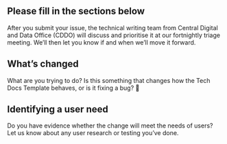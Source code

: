 ## Please fill in the sections below

After you submit your issue, the technical writing team from Central Digital and Data Office (CDDO) will discuss and prioritise it at our fortnightly triage meeting. We’ll then let you know if and when we’ll move it forward.
 
## What’s changed

What are you trying to do? Is this something that changes how the Tech Docs Template behaves, or is it fixing a bug? 🐛


## Identifying a user need

Do you have evidence whether the change will meet the needs of users? Let us know about any user research or testing you’ve done.

